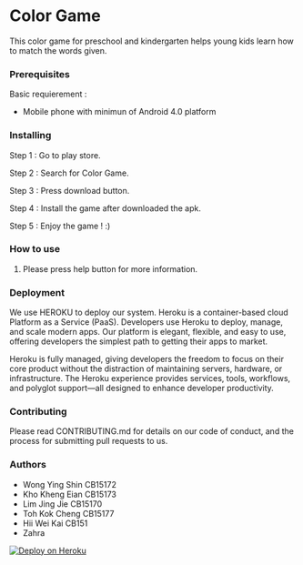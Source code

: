 # Color Game

This color game for preschool and kindergarten helps young kids learn how to match the words given.

### Prerequisites
Basic requierement :
* Mobile phone with minimun of Android 4.0 platform


### Installing

 Step 1 : Go to play store.
 
 Step 2 : Search for Color Game.
 
 Step 3 : Press download button.
 
 Step 4 : Install the game after downloaded the apk.
 
 Step 5 : Enjoy the game ! :)

### How to use
1. Please press help button for more information.

### Deployment
We use HEROKU to deploy our system. Heroku is a container-based cloud Platform as a Service (PaaS). Developers use Heroku to deploy, manage, and scale modern apps. Our platform is elegant, flexible, and easy to use, offering developers the simplest path to getting their apps to market.

Heroku is fully managed, giving developers the freedom to focus on their core product without the distraction of maintaining servers, hardware, or infrastructure. The Heroku experience provides services, tools, workflows, and polyglot support—all designed to enhance developer productivity.

### Contributing
Please read CONTRIBUTING.md for details on our code of conduct, and the process for submitting pull requests to us.

### Authors
* Wong Ying Shin	CB15172
* Kho Kheng Eian	CB15173
* Lim Jing Jie		CB15170
* Toh Kok Cheng		CB15177
* Hii Wei Kai		CB151
* Zahra



[![Deploy on Heroku](https://www.herokucdn.com/deploy/button.png)](https://heroku.com/deploy)

